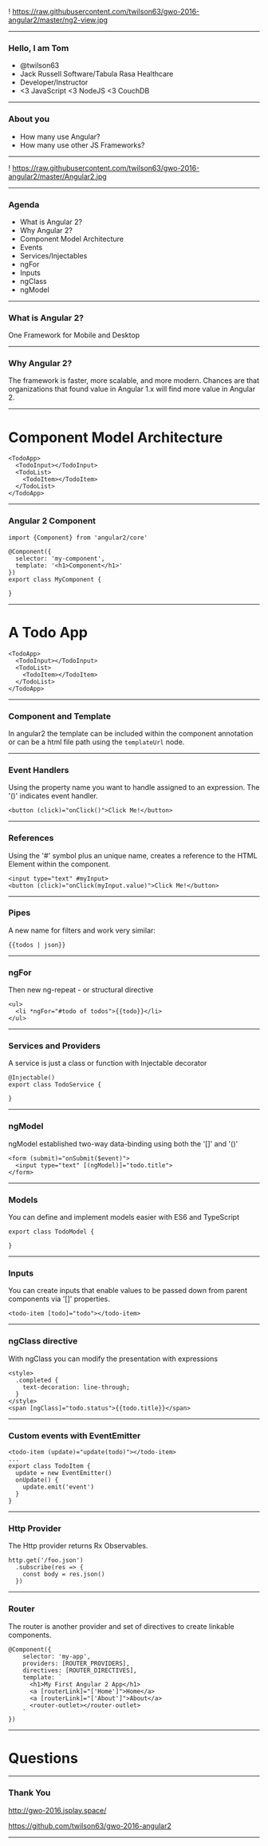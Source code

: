 ! https://raw.githubusercontent.com/twilson63/gwo-2016-angular2/master/ng2-view.jpg

---

### Hello, I am Tom

* @twilson63
* Jack Russell Software/Tabula Rasa Healthcare
* Developer/Instructor
* <3 JavaScript <3 NodeJS <3 CouchDB

---

### About you

* How many use Angular?
* How many use other JS Frameworks?

---

! https://raw.githubusercontent.com/twilson63/gwo-2016-angular2/master/Angular2.jpg

---

### Agenda

* What is Angular 2?
* Why Angular 2?
* Component Model Architecture
* Events
* Services/Injectables
* ngFor
* Inputs
* ngClass
* ngModel

---

### What is Angular 2?

One Framework for Mobile and Desktop

---

### Why Angular 2?

The framework is faster, more scalable, and more modern. Chances are that organizations that found value in Angular 1.x will find more value in Angular 2.

---

# Component Model Architecture

```
<TodoApp>
  <TodoInput></TodoInput>
  <TodoList>
    <TodoItem></TodoItem>
  </TodoList>
</TodoApp>
```

---

### Angular 2 Component

```
import {Component} from 'angular2/core'

@Component({
  selector: 'my-component',
  template: '<h1>Component</h1>'
})
export class MyComponent {

}
```

---

# A Todo App

```
<TodoApp>
  <TodoInput></TodoInput>
  <TodoList>
    <TodoItem></TodoItem>
  </TodoList>
</TodoApp>
```

---

### Component and Template

In angular2 the template can be included within the component annotation or can be a html file path using the `templateUrl` node.

---

### Event Handlers

Using the property name you want to handle assigned to an expression. The '()' indicates event handler.

```
<button (click)="onClick()">Click Me!</button>
```

---

### References

Using the '#' symbol plus an unique name, creates a reference to the HTML Element
within the component.

```
<input type="text" #myInput>
<button (click)="onClick(myInput.value)">Click Me!</button>
```

---

### Pipes

A new name for filters and work very similar:

```
{{todos | json}}
```

---

### ngFor

Then new ng-repeat - or structural directive

```
<ul>
  <li *ngFor="#todo of todos">{{todo}}</li>
</ul>
```

---

### Services and Providers

A service is just a class or function with Injectable decorator

```
@Injectable()
export class TodoService {

}
```

---

### ngModel

ngModel established two-way data-binding using both the '[]' and '()'

```
<form (submit)="onSubmit($event)">
  <input type="text" [(ngModel)]="todo.title">
</form>
```

---

### Models

You can define and implement models easier with ES6 and TypeScript

```
export class TodoModel {

}
```

---

### Inputs

You can create inputs that enable values to be passed down from parent
components via '[]' properties.

```
<todo-item [todo]="todo"></todo-item>
```

---

### ngClass directive

With ngClass you can modify the presentation with expressions

```
<style>
  .completed {
    text-decoration: line-through;
  }
</style>
<span [ngClass]="todo.status">{{todo.title}}</span>
```

---

### Custom events with EventEmitter

```
<todo-item (update)="update(todo)"></todo-item>
...
export class TodoItem {
  update = new EventEmitter()
  onUpdate() {
    update.emit('event')
  }
}
```

---

### Http Provider

The Http provider returns Rx Observables.

```
http.get('/foo.json')
  .subscribe(res => {
    const body = res.json()
  })
```

---

### Router

The router is another provider and set of directives to create linkable components.

```
@Component({
	selector: 'my-app',
	providers: [ROUTER_PROVIDERS],
	directives: [ROUTER_DIRECTIVES],
	template: `
	  <h1>My First Angular 2 App</h1>
	  <a [routerLink]="['Home']">Home</a>
	  <a [routerLink]="['About']">About</a>
	  <router-outlet></router-outlet>
	`
})
```

---

# Questions

---

### Thank You

http://gwo-2016.jsplay.space/

https://github.com/twilson63/gwo-2016-angular2

---
